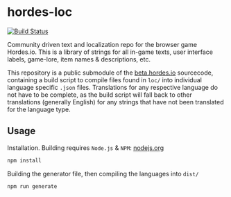 # hordes-loc
[![Build Status](https://travis-ci.org/dekdevy/hordes-loc.svg?branch=master)](https://travis-ci.org/dekdevy/hordes-loc)

Community driven text and localization repo for the browser game Hordes.io. This is a library of strings for all in-game texts, user interface labels, game-lore, item names & descriptions, etc.  

This repository is a public submodule of the [beta.hordes.io](https://beta.hordes.io) sourcecode, containing a build script to compile files found in `loc/` into individual language specific `.json` files. Translations for any respective language do not have to be complete, as the build script will fall  back to other translations (generally English) for any strings that have not been translated for the language type.

## Usage
Installation. Building requires `Node.js` & `NPM`: [nodejs.org](https://nodejs.org/)
```bash
npm install
```
Building the generator file, then compiling the languages into `dist/`
```bash
npm run generate
```
